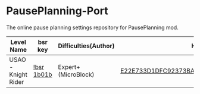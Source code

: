 # PausePlanning-Port
The online pause planning settings repository for PausePlanning mod.

| Level Name | bsr key | Difficulties(Author) | Hash |
|--|--|--|--|
| USAO - Knight Rider | [!bsr 1b01b](https://beatsaver.com/maps/1b01b) | Expert+(MicroBlock) | [E22E733D1DFC92373BA5AB954BA37AB3C39D4562](https://github.com/MicroCBer/PausePlanning-Port/tree/main/custom_level_E22E733D1DFC92373BA5AB954BA37AB3C39D4562) |
